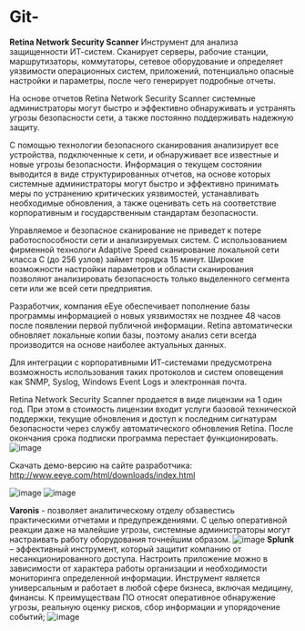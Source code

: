 # Git-
**Retina Network Security Scanner**
Инструмент для анализа защищенности ИТ-систем. Сканирует серверы, рабочие станции, маршрутизаторы, коммутаторы, сетевое оборудование и определяет уязвимости операционных систем, приложений, потенциально опасные настройки и параметры, после чего генерирует подробные отчеты.


На основе отчетов Retina Network Security Scanner системные администраторы могут быстро и эффективно обнаруживать и устранять угрозы безопасности сети, а также постоянно поддерживать надежную защиту.

С помощью технологии безопасного сканирования анализирует все устройства, подключенные к сети, и обнаруживает все известные и новые угрозы безопасности. Информация о текущем состоянии выводится в виде структурированных отчетов, на основе которых системные администраторы могут быстро и эффективно принимать меры по устранению критических уязвимостей, устанавливать необходимые обновления, а также оценивать сеть на соответствие корпоративным и государственным стандартам безопасности.

Управляемое и безопасное сканирование не приведет к потере работоспособности сети и анализируемых систем. C использованием фирменной технологи Adaptive Speed сканирование локальной сети класса С (до 256 узлов) займет порядка 15 минут. Широкие возможности настройки параметров и области сканирования позволяют анализировать безопасность только выделенного сегмента сети или же всей сети предприятия.

Разработчик, компания eEye обеспечивает пополнение базы программы информацией о новых уязвимостях не позднее 48 часов после появлении первой публичной информации. Retina автоматически обновляет локальные копии базы, поэтому анализ сети всегда производится на основе наиболее актуальных данных.

Для интеграции с корпоративными ИТ-системами предусмотрена возможность использования таких протоколов и систем оповещения как SNMP, Syslog, Windows Event Logs и электронная почта.

Retina Network Security Scanner продается в виде лицензии на 1 один год. При этом в стоимость лицензии входит услуги базовой технической поддержки, текущие обновления и доступ к последним сигнатурам безопасности через службу автоматического обновления Retina. После окончания срока подписки программа перестает функционировать.
![image](https://user-images.githubusercontent.com/112687453/192712974-0c74c1a5-1fd3-4e0d-b8de-3054720ce735.png)

Скачать демо-версию на сайте разработчика: http://www.eeye.com/html/downloads/index.html

![image](https://user-images.githubusercontent.com/112687453/192709901-9ac2f650-af5a-4a6a-b55b-dc8cbd642ce9.png)
![image](https://user-images.githubusercontent.com/112687453/192712156-62a256d5-9d86-4041-bdf8-2c6f06df17ec.png)

**Varonis** - позволяет аналитическому отделу обзавестись практическими отчетами и предупреждениями. С целью оперативной реакции даже на малейшие угрозы, системные администраторы могут настраивать работу оборудования точнейшим образом.
![image](https://user-images.githubusercontent.com/112687453/192710448-983b15ba-cab9-4925-92d1-c4e391282342.png)
**Splunk** – эффективный инструмент, который защитит компанию от несанкционированного доступа. Настроить приложение можно в зависимости от характера работы организации и необходимости мониторинга определенной информации. Инструмент является универсальным и работает в любой сфере бизнеса, включая медицину, финансы. К преимуществам ПО относят оперативное обнаружение угрозы, реальную оценку рисков, сбор информации и упорядочение событий;
![image](https://user-images.githubusercontent.com/112687453/192710655-be247021-ffad-48ae-bd9c-dbc3cea96a6f.png)
